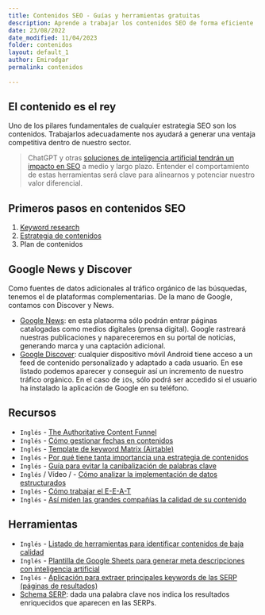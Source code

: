 ```yaml
---
title: Contenidos SEO - Guías y herramientas gratuitas
description: Aprende a trabajar los contenidos SEO de forma eficiente
date: 23/08/2022
date_modified: 11/04/2023
folder: contenidos
layout: default_1
author: Emirodgar
permalink: contenidos
  
---
```


## El contenido es el rey

Uno de los pilares fundamentales de cualquier estrategia SEO son los contenidos. Trabajarlos adecuadamente nos ayudará a generar una ventaja competitiva dentro de nuestro sector.

> ChatGPT y otras [soluciones de inteligencia artificial tendrán un impacto en SEO](https://chuletaseo.com/seo-inteligencia-artificial) a medio y largo plazo. Entender el comportamiento de estas herramientas será clave para alinearnos y potenciar nuestro valor diferencial.

## Primeros pasos en contenidos SEO 

 1. [Keyword research](https://chuletaseo.com/keyword-research)
 2. [Estrategia de contenidos](https://chuletaseo.com/estrategia-contenidos)
 3. Plan de contenidos


## Google News y Discover

Como fuentes de datos adicionales al tráfico orgánico de las búsquedas, tenemos el de plataformas complementarias.
De la mano de Google, contamos con Discover y News.

- [Google News](https://chuletaseo.com/google-news): en esta plataorma sólo podrán entrar páginas catalogadas como medios digitales (prensa digital). Google rastreará nuestras publicaciones y napareceremos en su portal de noticias, generando marca y una captación adicional.
- [Google Discover](https://chuletaseo.com/google-discover): cualquier dispositivo móvil Android tiene acceso a un feed de contenido personalizado y adaptado a cada usuario. En ese listado podemos aparecer y conseguir así un incremento de nuestro tráfico orgánico. En el caso de `iOs`, sólo podrá ser accedido si el usuario ha instalado la aplicación de Google en su teléfono.


<section id="cs_recursos"></section>

## Recursos

- `Inglés` - [The Authoritative Content Funnel](https://moz.com/blog/authoritative-content-funnel-whiteboard-friday)
- `Inglés` - [Cómo gestionar fechas en contenidos](https://searchengineland.com/seo-update-content-dates-insert-year-here-393463)
- `Inglés` - [Template de keyword Matrix (Airtable)](https://thegray.company/blog/airtable-content-seo-keyword-matrix-template)
- `Inglés` - [Por qué tiene tanta importancia una estrategia de contenidos](https://searchengineland.com/why-content-strategy-matters-most-393591)
- `Inglés` - [Guía para evitar la canibalización de palabras clave](https://searchengineland.com/keyword-cannibalization-seo-guide-393596)
- `Inglés` / Vídeo / - [Cómo analizar la implementación de datos estructurados](https://www.youtube.com/watch?v=_g2s0Mli3Hs&t=6s)
- `Inglés` - [Cómo trabajar el E-E-A-T](https://www.oncrawl.com/technical-seo/times-eeat-why-simple-seo-no-longer-enough/)
- `Inglés` - [Así miden las grandes compañías la calidad de su contenido](https://www.kevin-indig.com/how-the-best-companies-measure-content-quality/)


<section id="cs_herramientas"></section>

## Herramientas

- `Inglés` - [Listado de herramientas para identificar contenidos de baja calidad](https://www.gsqi.com/marketing-blog/tools-for-detecting-low-quality-ai-content/)
- `Inglés` - [Plantilla de Google Sheets para generar meta descripciones con inteligencia artificial](https://seogreetings.com/blogs/news/bulk-generate-ai-meta-descriptions-in-google-sheets)
- `Inglés` - [Aplicación para extraer principales keywords de las SERP (páginas de resultados)](https://keywords.streamlit.app/)
- [Schema SERP](https://www.neuraltext.com/ai/schema-serp): dada una palabra clave nos indica los resultados enriquecidos que aparecen en las SERPs.







<section id="cs_pr"></section>

